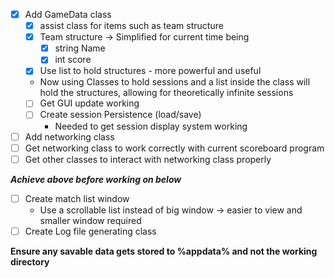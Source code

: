 - [x] Add GameData class
	- [x] assist class for items such as team structure
	- [x] Team structure -> Simplified for current time being
		- [x] string Name
		- [x] int score
	- [x] Use list to hold structures - more powerful and useful
    - Now using Classes to hold sessions and a list inside the class will hold the structures, allowing for theoretically infinite sessions
    - [ ] Get GUI update working
    - [ ] Create session Persistence (load/save)
      - Needed to get session display system working
- [ ] Add networking class
- [ ] Get networking class to work correctly with current scoreboard program
- [ ] Get other classes to interact with networking class properly

***Achieve above before working on below***
- [ ] Create match list window
	* Use a scrollable list instead of big window -> easier to view and smaller window required
- [ ] Create Log file generating class

**Ensure any savable data gets stored to %appdata% and not the working directory**